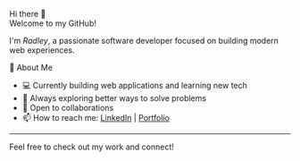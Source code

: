 
Hi there 👋  
Welcome to my GitHub!

I'm *Radley*, a passionate software developer focused on building modern web experiences.  

🚀 About Me  
- 💻 Currently building web applications and learning new tech  
- 🌱 Always exploring better ways to solve problems  
- 🤝 Open to collaborations 
- 📫 How to reach me: [LinkedIn](https://www.linkedin.com/in/acha-radley-719b79374?utm_source=share&utm_campaign=share_via&utm_content=profile&utm_medium=ios_app) | [Portfolio](https://radleyacha.netlify.app/)

---

Feel free to check out my work and connect!
